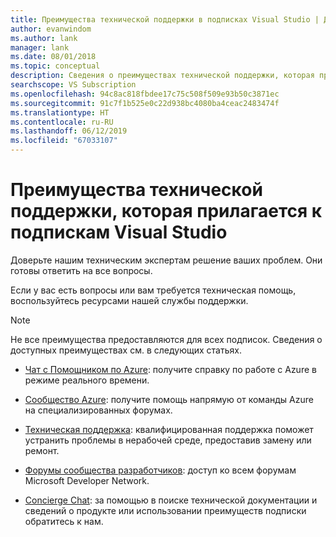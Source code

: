 ```yaml
---
title: Преимущества технической поддержки в подписках Visual Studio | Документация Майкрософт
author: evanwindom
ms.author: lank
manager: lank
ms.date: 08/01/2018
ms.topic: conceptual
description: Сведения о преимуществах технической поддержки, которая прилагается к подпискам Visual Studio.
searchscope: VS Subscription
ms.openlocfilehash: 94c8ac818fbdee17c75c508f509e93b50c3871ec
ms.sourcegitcommit: 91c7f1b525e0c22d938bc4080ba4ceac2483474f
ms.translationtype: HT
ms.contentlocale: ru-RU
ms.lasthandoff: 06/12/2019
ms.locfileid: "67033107"
---
```

# <a name="technical-support-benefits-included-with-visual-studio-subscriptions"></a>Преимущества технической поддержки, которая прилагается к подпискам Visual Studio

Доверьте нашим техническим экспертам решение ваших проблем. Они готовы ответить на все вопросы.

Если у вас есть вопросы или вам требуется техническая помощь, воспользуйтесь ресурсами нашей службы поддержки.

> [!NOTE]
> Не все преимущества предоставляются для всех подписок.  Сведения о доступных преимуществах см. в следующих статьях.

- [Чат с Помощником по Azure](vs-azure-advisory-chat.md): получите справку по работе с Azure в режиме реального времени.

- [Сообщество Azure](vs-azure-community.md): получите помощь напрямую от команды Azure на специализированных форумах.

- [Техническая поддержка](vs-tech-support.md): квалифицированная поддержка поможет устранить проблемы в нерабочей среде, предоставив замену или ремонт.

- [Форумы сообщества разработчиков](vs-priority-support.md): доступ ко всем форумам Microsoft Developer Network. 

- [Concierge Chat](vs-concierge-chat.md): за помощью в поиске технической документации и сведений о продукте или использовании преимуществ подписки обратитесь к нам.
